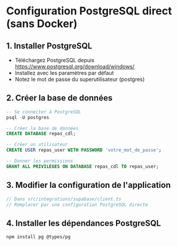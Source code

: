 # Configuration PostgreSQL direct (sans Docker)

## 1. Installer PostgreSQL
- Téléchargez PostgreSQL depuis https://www.postgresql.org/download/windows/
- Installez avec les paramètres par défaut
- Notez le mot de passe du superutilisateur (postgres)

## 2. Créer la base de données
```sql
-- Se connecter à PostgreSQL
psql -U postgres

-- Créer la base de données
CREATE DATABASE repas_cdl;

-- Créer un utilisateur
CREATE USER repas_user WITH PASSWORD 'votre_mot_de_passe';

-- Donner les permissions
GRANT ALL PRIVILEGES ON DATABASE repas_cdl TO repas_user;
```

## 3. Modifier la configuration de l'application
```typescript
// Dans src/integrations/supabase/client.ts
// Remplacer par une configuration PostgreSQL directe
```

## 4. Installer les dépendances PostgreSQL
```bash
npm install pg @types/pg
```






